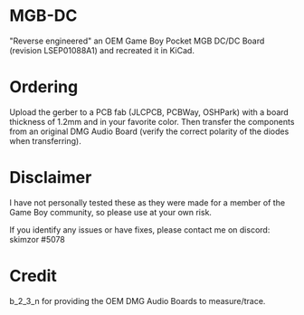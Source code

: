 # MGB-DC
"Reverse engineered" an OEM Game Boy Pocket MGB DC/DC Board (revision LSEP01088A1) and recreated it in KiCad.

# Ordering

Upload the gerber to a PCB fab (JLCPCB, PCBWay, OSHPark) with a board thickness of 1.2mm and in your favorite color.  Then transfer the components from an original DMG Audio Board (verify the correct polarity of the diodes when transferring).  

# Disclaimer

I have not personally tested these as they were made for a member of the Game Boy community, so please use at your own risk.

If you identify any issues or have fixes, please contact me on discord: skimzor #5078

# Credit

b_2_3_n for providing the OEM DMG Audio Boards to measure/trace.
